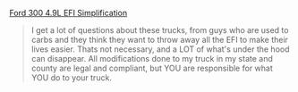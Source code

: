 [Ford 300 4.9L EFI Simplification](https://youtu.be/Pzh0mGW2YZ0)
>I get a lot of questions about these trucks, from guys who are used to carbs and they think they want to throw away all the EFI to make their lives easier. Thats not necessary, and a LOT of what's under the hood can disappear. All modifications done to my truck in my state and county are legal and compliant, but YOU are responsible for what YOU do to your truck. 

